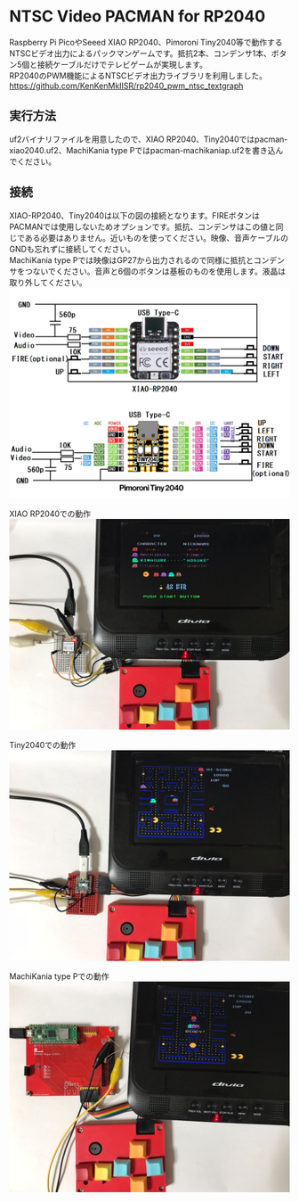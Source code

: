 # NTSC Video PACMAN for RP2040
Raspberry Pi PicoやSeeed XIAO RP2040、Pimoroni Tiny2040等で動作するNTSCビデオ出力によるパックマンゲームです。抵抗2本、コンデンサ1本、ボタン5個と接続ケーブルだけでテレビゲームが実現します。  
RP2040のPWM機能によるNTSCビデオ出力ライブラリを利用しました。  
https://github.com/KenKenMkIISR/rp2040_pwm_ntsc_textgraph  
## 実行方法
uf2バイナリファイルを用意したので、XIAO RP2040、Tiny2040ではpacman-xiao2040.uf2、MachiKania type Pではpacman-machikaniap.uf2を書き込んでください。  
## 接続
XIAO-RP2040、Tiny2040は以下の図の接続となります。FIREボタンはPACMANでは使用しないためオプションです。抵抗、コンデンサはこの値と同じである必要はありません。近いものを使ってください。映像、音声ケーブルのGNDも忘れずに接続してください。  
MachiKania type Pでは映像はGP27から出力されるので同様に抵抗とコンデンサをつないでください。音声と6個のボタンは基板のものを使用します。液晶は取り外してください。  
![](XIAO-Tiny2040-pacman.png)  
  
XIAO RP2040での動作  
![](xiao-rp2040.jpg)  
  
Tiny2040での動作  
![](tiny2040.jpg)  
  
MachiKania type Pでの動作  
![](machikaniap.jpg)  
